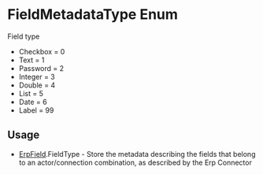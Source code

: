 <properties generated="1" SortOrder="990" />

# FieldMetadataType Enum

Field type

* Checkbox = 0
* Text = 1
* Password = 2
* Integer = 3
* Double = 4
* List = 5
* Date = 6
* Label = 99

## Usage
* [ErpField](ErpField.md).FieldType - Store the metadata describing the fields that belong to an actor/connection combination, as described by the Erp Connector

